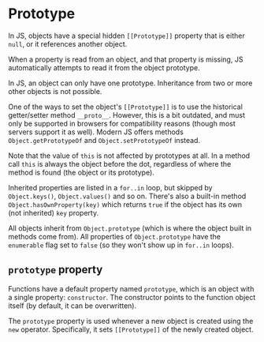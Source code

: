 # Prototype

In JS, objects have a special hidden `[[Prototype]]` property that is either `null`, or it references another object.

When a property is read from an object, and that property is missing, JS automatically attempts to read it from the object prototype.

In JS, an object can only have one prototype. Inheritance from two or more other objects is not possible.

One of the ways to set the object's `[[Prototype]]` is to use the historical getter/setter method `__proto__`. However, this is a bit outdated, and must only be supported in browsers for compatibility reasons (though most servers support it as well). Modern JS offers methods `Object.getPrototypeOf` and `Object.setPrototypeOf` instead.

Note that the value of `this` is not affected by prototypes at all. In a method call `this` is always the object before the dot, regardless of where the method is found (the object or its prototype).

Inherited properties are listed in a `for..in` loop, but skipped by `Object.keys()`, `Object.values()` and so on. There's also a built-in method `Object.hasOwnProperty(key)` which returns `true` if the object has its own (not inherited) `key` property.

All objects inherit from `Object.prototype` (which is where the object built in methods come from). All properties of `Object.prototype` have the `enumerable` flag set to `false` (so they won't show up in `for..in` loops).

## `prototype` property

Functions have a default property named `prototype`, which is an object with a single property: `constructor`. The constructor points to the function object itself (by default, it can be overwritten).

The `prototype` property is used whenever a new object is created using the `new` operator. Specifically, it sets `[[Prototype]]` of the newly created object.
